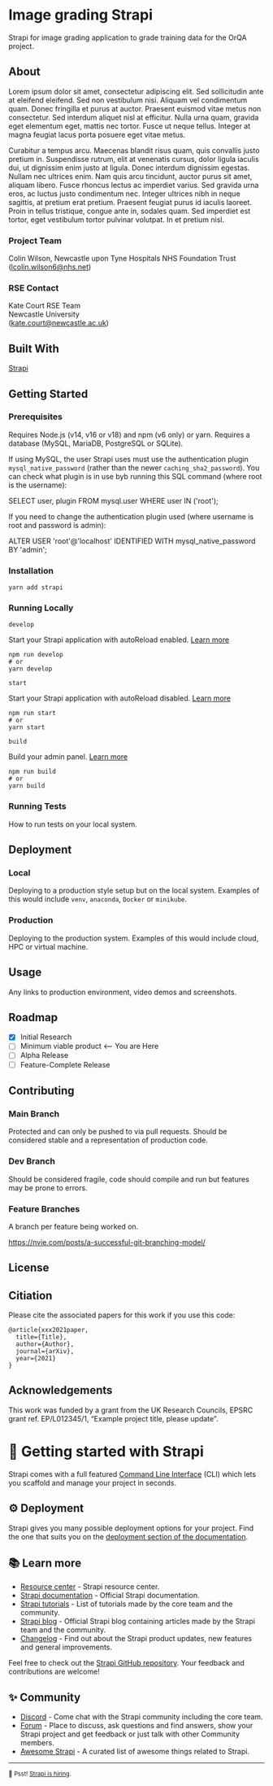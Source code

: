 # Image grading Strapi
Strapi for image grading application to grade training data for the OrQA project.

## About

Lorem ipsum dolor sit amet, consectetur adipiscing elit. Sed sollicitudin ante at eleifend eleifend. Sed non vestibulum nisi. Aliquam vel condimentum quam. Donec fringilla et purus at auctor. Praesent euismod vitae metus non consectetur. Sed interdum aliquet nisl at efficitur. Nulla urna quam, gravida eget elementum eget, mattis nec tortor. Fusce ut neque tellus. Integer at magna feugiat lacus porta posuere eget vitae metus.

Curabitur a tempus arcu. Maecenas blandit risus quam, quis convallis justo pretium in. Suspendisse rutrum, elit at venenatis cursus, dolor ligula iaculis dui, ut dignissim enim justo at ligula. Donec interdum dignissim egestas. Nullam nec ultrices enim. Nam quis arcu tincidunt, auctor purus sit amet, aliquam libero. Fusce rhoncus lectus ac imperdiet varius. Sed gravida urna eros, ac luctus justo condimentum nec. Integer ultrices nibh in neque sagittis, at pretium erat pretium. Praesent feugiat purus id iaculis laoreet. Proin in tellus tristique, congue ante in, sodales quam. Sed imperdiet est tortor, eget vestibulum tortor pulvinar volutpat. In et pretium nisl.

### Project Team
Colin Wilson, Newcastle upon Tyne Hospitals NHS Foundation Trust  ([lcolin.wilson6@nhs.net](mailto:lcolin.wilson6@nhs.net))    

### RSE Contact
Kate Court
RSE Team  
Newcastle University  
([kate.court@newcastle.ac.uk](mailto:kate.court@newcastle.ac.uk))  

## Built With

[Strapi](https://strapi.io/)  

## Getting Started

### Prerequisites
Requires Node.js (v14, v16 or v18) and npm (v6 only) or yarn. Requires a database (MySQL, MariaDB, PostgreSQL or SQLite). 

If using MySQL, the user Strapi uses must use the authentication plugin `mysql_native_password` (rather than the newer `caching_sha2_password`). You can check what plugin is in use byb running this SQL command (where root is the username):

SELECT user, plugin FROM mysql.user WHERE user IN ('root');

If you need to change the authentication plugin used (where username is root and password is admin):

ALTER USER 'root'@'localhost' IDENTIFIED WITH mysql_native_password BY 'admin';

### Installation

```
yarn add strapi
```

### Running Locally

 `develop`

Start your Strapi application with autoReload enabled. [Learn more](https://docs.strapi.io/developer-docs/latest/developer-resources/cli/CLI.html#strapi-develop)

```
npm run develop
# or
yarn develop
```

`start`

Start your Strapi application with autoReload disabled. [Learn more](https://docs.strapi.io/developer-docs/latest/developer-resources/cli/CLI.html#strapi-start)

```
npm run start
# or
yarn start
```

 `build`

Build your admin panel. [Learn more](https://docs.strapi.io/developer-docs/latest/developer-resources/cli/CLI.html#strapi-build)

```
npm run build
# or
yarn build
```

### Running Tests

How to run tests on your local system.

## Deployment

### Local

Deploying to a production style setup but on the local system. Examples of this would include `venv`, `anaconda`, `Docker` or `minikube`. 

### Production

Deploying to the production system. Examples of this would include cloud, HPC or virtual machine. 

## Usage

Any links to production environment, video demos and screenshots.

## Roadmap

- [x] Initial Research  
- [ ] Minimum viable product <-- You are Here  
- [ ] Alpha Release  
- [ ] Feature-Complete Release  

## Contributing

### Main Branch
Protected and can only be pushed to via pull requests. Should be considered stable and a representation of production code.

### Dev Branch
Should be considered fragile, code should compile and run but features may be prone to errors.

### Feature Branches
A branch per feature being worked on.

https://nvie.com/posts/a-successful-git-branching-model/

## License

## Citiation

Please cite the associated papers for this work if you use this code:

```
@article{xxx2021paper,
  title={Title},
  author={Author},
  journal={arXiv},
  year={2021}
}
```


## Acknowledgements
This work was funded by a grant from the UK Research Councils, EPSRC grant ref. EP/L012345/1, “Example project title, please update”.







# 🚀 Getting started with Strapi

Strapi comes with a full featured [Command Line Interface](https://docs.strapi.io/developer-docs/latest/developer-resources/cli/CLI.html) (CLI) which lets you scaffold and manage your project in seconds.



## ⚙️ Deployment

Strapi gives you many possible deployment options for your project. Find the one that suits you on the [deployment section of the documentation](https://docs.strapi.io/developer-docs/latest/setup-deployment-guides/deployment.html).

## 📚 Learn more

- [Resource center](https://strapi.io/resource-center) - Strapi resource center.
- [Strapi documentation](https://docs.strapi.io) - Official Strapi documentation.
- [Strapi tutorials](https://strapi.io/tutorials) - List of tutorials made by the core team and the community.
- [Strapi blog](https://docs.strapi.io) - Official Strapi blog containing articles made by the Strapi team and the community.
- [Changelog](https://strapi.io/changelog) - Find out about the Strapi product updates, new features and general improvements.

Feel free to check out the [Strapi GitHub repository](https://github.com/strapi/strapi). Your feedback and contributions are welcome!

## ✨ Community

- [Discord](https://discord.strapi.io) - Come chat with the Strapi community including the core team.
- [Forum](https://forum.strapi.io/) - Place to discuss, ask questions and find answers, show your Strapi project and get feedback or just talk with other Community members.
- [Awesome Strapi](https://github.com/strapi/awesome-strapi) - A curated list of awesome things related to Strapi.

---

<sub>🤫 Psst! [Strapi is hiring](https://strapi.io/careers).</sub>
